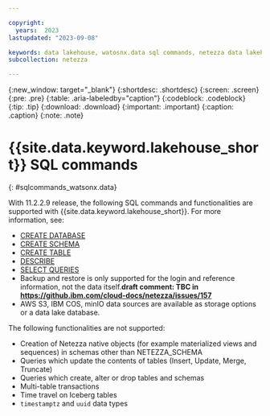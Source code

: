 ```yaml
---

copyright:
  years:  2023
lastupdated: "2023-09-08"

keywords: data lakehouse, watosnx.data sql commands, netezza data lakehouse, watsonx, watsonx.data, watsonx.data with nps
subcollection: netezza

---
```


{:new_window: target="_blank"}
{:shortdesc: .shortdesc}
{:screen: .screen}
{:pre: .pre}
{:table: .aria-labeledby="caption"}
{:codeblock: .codeblock}
{:tip: .tip}
{:download: .download}
{:important: .important}
{:caption: .caption}
{:note: .note}

# {{site.data.keyword.lakehouse_short}} SQL commands
{: #sqlcommands_watsonx.data}

With 11.2.2.9 release, the following SQL commands and functionalities are supported with {{site.data.keyword.lakehouse_short}}.
For more information, see:

- [CREATE DATABASE](https://ibmdocs-test.dcs.ibm.com/docs/en/SSTNZ3_current?topic=npsscr-create-database-3)
- [CREATE SCHEMA](https://ibmdocs-test.dcs.ibm.com/docs/en/SSTNZ3_current?topic=npsscr-create-schema-3)
- [CREATE TABLE](https://ibmdocs-test.dcs.ibm.com/docs/en/SSTNZ3_current?topic=npsscr-create-table-3)
- [DESCRIBE](https://ibmdocs-test.dcs.ibm.com/docs/en/SSTNZ3_current?topic=reference-describe)
- [SELECT QUERIES](https://ibmdocs-test.dcs.ibm.com/docs/en/SSTNZ3_current?topic=npsscr-select-retrieve-rows-3)
- Backup and restore is only supported for the login and reference information, not the data itself.**draft comment: TBC in https://github.ibm.com/cloud-docs/netezza/issues/157**
- AWS S3, IBM COS, minIO data sources are available as storage options or a data lake database.

The following functionalities are not supported:

- Creation of Netezza native objects (for example materialized views and sequences) in schemas other than NETEZZA_SCHEMA
- Queries which update the contents of tables (Insert, Update, Merge, Truncate)
- Queries which create, alter or drop tables and schemas
- Multi-table transactions
- Time travel on Iceberg tables
- `timestamptz` and `uuid` data types

